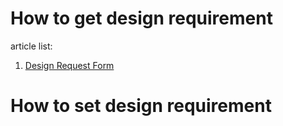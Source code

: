 # How to get design requirement
article list:
1. [Design Request Form](https://github.com/elifdesign/Elif-Design/blob/main/Get%20or%20set%20Design%20requirement/Design-Request-Form.md)

# How to set design requirement

